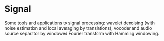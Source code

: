 # Signal
Some tools and applications to signal processing: wavelet denoising (with noise estimation and local averaging by translations), vocoder and audio source separator by windowed Fourier transform with Hamming windowing.
